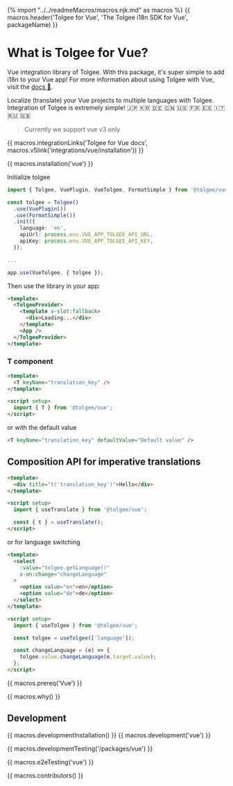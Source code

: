 {% import "../../readmeMacros/macros.njk.md" as macros %}
{{ macros.header('Tolgee for Vue', 'The Tolgee i18n SDK for Vue', packageName) }}


# What is Tolgee for Vue?
Vue integration library of Tolgee. With this package, it's super simple to add i18n to your Vue app!
For more information about using Tolgee with Vue, visit the [docs 📖](https://tolgee.io/integrations/svelte).

Localize (translate) your Vue projects to multiple languages with Tolgee.
Integration of Tolgee is extremely simple! 🇯🇵 🇰🇷 🇩🇪 🇨🇳 🇺🇸 🇫🇷 🇪🇸 🇮🇹 🇷🇺 🇬🇧

> Currently we support vue v3 only

{{ macros.integrationLinks('Tolgee for Vue docs', macros.v5link('integrations/vue/installation')) }}

{{ macros.installation('vue') }}

Initialize tolgee

```ts
import { Tolgee, VuePlugin, VueTolgee, FormatSimple } from '@tolgee/vue';

const tolgee = Tolgee()
  .use(VuePlugin())
  .use(FormatSimple())
  .init({
    language: 'en',
    apiUrl: process.env.VUE_APP_TOLGEE_API_URL,
    apiKey: process.env.VUE_APP_TOLGEE_API_KEY,
  });

...

app.use(VueTolgee, { tolgee });
```

Then use the library in your app:

```html
<template>
  <TolgeeProvider>
    <template v-slot:fallback>
      <div>Loading...</div>
    </template>
    <App />
  </TolgeeProvider>
</template>
```



### T component

```html
<template>
  <T keyName="translation_key" />
</template>

<script setup>
  import { T } from '@tolgee/vue';
</script>
```

or with the default value

```html
<T keyName="translation_key" defaultValue="Default value" />
```

## Composition API for imperative translations

```html
<template>
  <div title="t('translation_key')">Hello</div>
</template>

<script setup>
  import { useTranslate } from '@tolgee/vue';

  const { t } = useTranslate();
</script>
```

or for language switching

```html
<template>
  <select
    :value="tolgee.getLanguage()"
    v-on:change="changeLanguage"
  >
    <option value="en">en</option>
    <option value="de">de</option>
  </select>
</template>

<script setup>
  import { useTolgee } from '@tolgee/vue';

  const tolgee = useTolgee(['language']);

  const changeLanguage = (e) => {
    tolgee.value.changeLanguage(e.target.value);
  };
</script>
```

{{ macros.prereq('Vue') }}

{{ macros.why() }}

## Development
{{ macros.developmentInstallation() }}
{{ macros.development('vue') }}

{{ macros.developmentTesting('/packages/vue') }}

{{ macros.e2eTesting('vue') }}

{{ macros.contributors() }}
